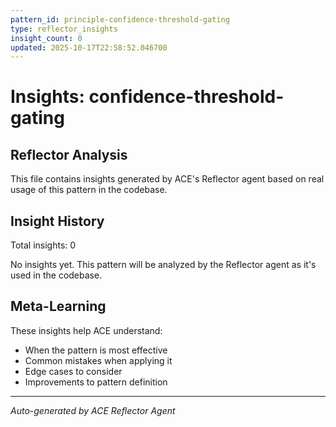 ```yaml
---
pattern_id: principle-confidence-threshold-gating
type: reflector_insights
insight_count: 0
updated: 2025-10-17T22:58:52.046700
---
```

# Insights: confidence-threshold-gating

## Reflector Analysis

This file contains insights generated by ACE's Reflector agent based on real usage of this pattern in the codebase.

## Insight History

Total insights: 0

No insights yet. This pattern will be analyzed by the Reflector agent as it's used in the codebase.

## Meta-Learning

These insights help ACE understand:
- When the pattern is most effective
- Common mistakes when applying it
- Edge cases to consider
- Improvements to pattern definition

---

*Auto-generated by ACE Reflector Agent*
